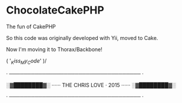# ChocolateCakePHP
The fun of CakePHP

So this code was originally developed with Yii, moved to Cake.

Now I'm moving it to Thorax/Backbone!

\( '$_Kiss_My_Code$' )/ 

 · ──────────────────────────────────── ·
 
   ░▓████████▓░ ······ THE CHRIS LOVE · 2015 ······  ░▓████████▓░
 
 · ──────────────────────────────────── ·
